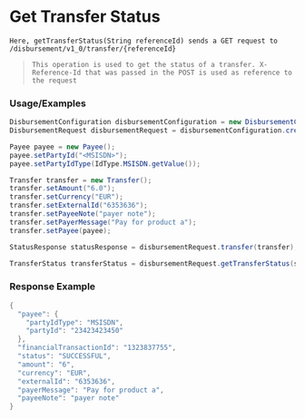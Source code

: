 # Get Transfer Status

`Here, getTransferStatus(String referenceId) sends a GET request to /disbursement/v1_0/transfer/{referenceId}`

> `This operation is used to get the status of a transfer. X-Reference-Id that was passed in the POST is used as reference to the request`

### Usage/Examples

```java
DisbursementConfiguration disbursementConfiguration = new DisbursementConfiguration("<DISBURSEMENT_SUBSCRIPTION_KEY>", "<REFERENCE_ID>", "<API_KEY>","<MODE>","<TARGET_ENVIRONMENT>").addCallBackUrl("<CALLBACK_URL>");
DisbursementRequest disbursementRequest = disbursementConfiguration.createDisbursementRequest();

Payee payee = new Payee();
payee.setPartyId("<MSISDN>");
payee.setPartyIdType(IdType.MSISDN.getValue());

Transfer transfer = new Transfer();
transfer.setAmount("6.0");
transfer.setCurrency("EUR");
transfer.setExternalId("6353636");
transfer.setPayeeNote("payer note");
transfer.setPayerMessage("Pay for product a");
transfer.setPayee(payee);

StatusResponse statusResponse = disbursementRequest.transfer(transfer);

TransferStatus transferStatus = disbursementRequest.getTransferStatus(statusResponse.getReferenceId());
```

### Response Example

```java
{
  "payee": {
    "partyIdType": "MSISDN",
    "partyId": "23423423450"
  },
  "financialTransactionId": "1323837755",
  "status": "SUCCESSFUL",
  "amount": "6",
  "currency": "EUR",
  "externalId": "6353636",
  "payerMessage": "Pay for product a",
  "payeeNote": "payer note"
}
```